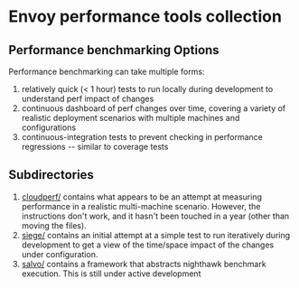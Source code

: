 # Envoy performance tools collection

## Performance benchmarking Options

Performance benchmarking can take multiple forms:

1. relatively quick (< 1 hour) tests to run locally during development to
   understand perf impact of changes
2. continuous dashboard of perf changes over time, covering a variety of
   realistic deployment scenarios with multiple machines and configurations
3. continuous-integration tests to prevent checking in performance regressions
   -- similar to coverage tests


## Subdirectories

1. [cloudperf/](cloudperf/README.md) contains what appears to be an attempt
   at measuring performance in a realistic multi-machine
   scenario. However, the instructions don't work, and it hasn't been touched in
   a year (other than moving the files).
2. [siege/](siege/README.md) contains an initial attempt at a simple test to run
   iteratively during development to get a view of the time/space impact of the
   changes under configuration.
2. [salvo/](salvo/README.md) contains a framework that abstracts nighthawk 
   benchmark execution. This is still under active development
